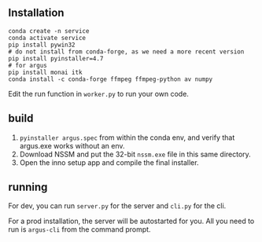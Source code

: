 ## Installation

```
conda create -n service
conda activate service
pip install pywin32
# do not install from conda-forge, as we need a more recent version
pip install pyinstaller=4.7
# for argus
pip install monai itk
conda install -c conda-forge ffmpeg ffmpeg-python av numpy
```

Edit the run function in `worker.py` to run your own code.

## build

1. `pyinstaller argus.spec` from within the conda env, and verify that argus.exe works without an env.
2. Download NSSM and put the 32-bit `nssm.exe` file in this same directory.
3. Open the inno setup app and compile the final installer.

## running

For dev, you can run `server.py` for the server and `cli.py` for the cli.

For a prod installation, the server will be autostarted for you. All you need to run is `argus-cli` from the command prompt.